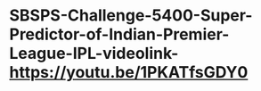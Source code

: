 # SBSPS-Challenge-5400-Super-Predictor-of-Indian-Premier-League-IPL-videolink-https://youtu.be/1PKATfsGDY0
